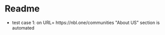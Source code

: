 # Readme

<ul>
  <li>test case 1: on URL= https://nbl.one/communities "About US" section is automated</li>
</ul>
